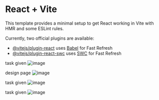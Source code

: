 # React + Vite

This template provides a minimal setup to get React working in Vite with HMR and some ESLint rules.

Currently, two official plugins are available:

- [@vitejs/plugin-react](https://github.com/vitejs/vite-plugin-react/blob/main/packages/plugin-react/README.md) uses [Babel](https://babeljs.io/) for Fast Refresh
- [@vitejs/plugin-react-swc](https://github.com/vitejs/vite-plugin-react-swc) uses [SWC](https://swc.rs/) for Fast Refresh



task given
![image](https://github.com/harshpatelsyndell/tyreoo/assets/156167722/79babe12-2ff5-446b-a91e-0e19f0e65e66)

design page
![image](https://github.com/harshpatelsyndell/tyreoo/assets/156167722/3b2d49ea-c799-49c6-90b9-bad42546d660)

task given
![image](https://github.com/harshpatelsyndell/tyreoo/assets/156167722/984968fa-1351-43f2-966f-16092229b15a)

task given
![image](https://github.com/harshpatelsyndell/tyreoo/assets/156167722/180f0427-4c46-4d9e-8b9a-a07fa18064ec)

